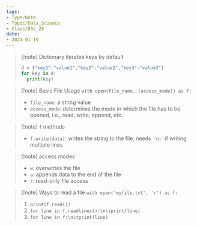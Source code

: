 ```yaml
---
tags:
- Type/Note
- Topic/Data_Science
- Class/DSC_20
date:
- 2024-01-19
---
```


> [!note] Dictionary iterates keys by default
> ```Python  
> d = {"key1":"value1","key2":"value2","key3":"value3"}  
> for key in d:  
> 	print(key)  
> ```  

> [!note] Basic File Usage
> `with open(file_name, [access_mode]) as f:`  
> - `file_name`: a string value  
> - `access_mode`: determines the mode in which the file has to be opened, i.e., read, write, append, etc.  

> [!note] `f` methods
> - `f.write(data)`: writes the string to the file, needs `'\n'` if writing multiple lines  

> [!note] access modes
> - `w`: overwrites the file  
> - `a`: appends data to the end of the file  
> - `r`: read-only file access  

> [!note] Ways to read a file
> `with open('myfile.txt', 'r') as f:`  
> 1. `print(f.read())`  
> 2. `for line in f.readlines():\n\tprint(line)`  
> 3. `for line in f:\n\tprint(line)`  
